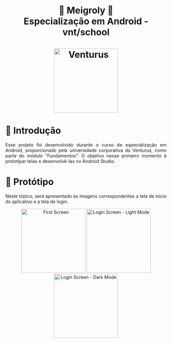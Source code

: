 <h1 align="center">
 🌱 Meigroly 🌱 <br>Especialização em Android - vnt/school <br><br>
<img alt="Venturus" width="200" src="https://github.com/abressam/Meigroly_Android_Venturus/blob/development/assets/venturus_logo.png">
</h1>

# 🚀 Introdução

<p align="justify">
  Esse projeto foi desenvolvido durante o curso de especialização em Android, proporcionado pela universidade corporativa da Venturus, como parte do módulo "Fundamentos". O objetivo nesse primeiro momento é prototipar telas e desenvolvê-las no Android Studio. 
</p>

# 📝 Protótipo

<p align="justify">
  Neste tópico, será apresentado as imagens correspondentes a tela de início do aplicativo e a tela de login.
</p>

<div align="center">
<img alt="First Screen" width="200" src="https://github.com/abressam/Meigroly_Android_Venturus/blob/development/assets/first_screen.png">
<img alt="Login Screen - Light Mode" width="200" src="https://github.com/abressam/Meigroly_Android_Venturus/blob/development/assets/login_light_mode.png">
<img alt="Login Screen - Dark Mode" width="200" src="https://github.com/abressam/Meigroly_Android_Venturus/blob/development/assets/login_dark_mode.png">
</div>
